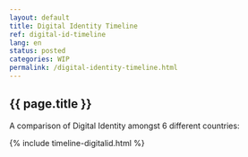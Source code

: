 ```yaml
---
layout: default
title: Digital Identity Timeline
ref: digital-id-timeline
lang: en
status: posted
categories: WIP
permalink: /digital-identity-timeline.html
---
```


## {{ page.title }}

A comparison of Digital Identity amongst 6 different countries:

{% include timeline-digitalid.html %}
